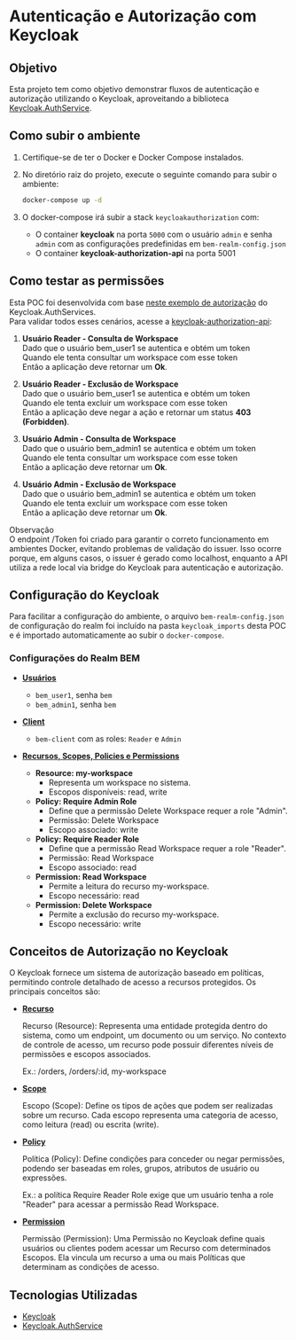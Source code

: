 # Autenticação e Autorização com Keycloak

## Objetivo
Esta projeto tem como objetivo demonstrar fluxos de autenticação e autorização utilizando o Keycloak, aproveitando a biblioteca [Keycloak.AuthService](https://nikiforovall.github.io/keycloak-authorization-services-dotnet).

## Como subir o ambiente

1. Certifique-se de ter o Docker e Docker Compose instalados.

2. No diretório raiz do projeto, execute o seguinte comando para subir o ambiente:
   ```sh
   docker-compose up -d
   ```
3. O docker-compose irá subir a stack `keycloakauthorization` com:  
    - O container __keycloak__ na porta `5000` com o usuário `admin` e senha `admin` com as configurações predefinidas em `bem-realm-config.json`
    - O container __keycloak-authorization-api__ na porta 5001

## Como testar as permissões
Esta POC foi desenvolvida com base [neste exemplo de autorização](https://nikiforovall.github.io/keycloak-authorization-services-dotnet/authorization/resources.html) do Keycloak.AuthServices.  
Para validar todos esses cenários, acesse a [keycloak-authorization-api](http://localhost:5001/swagger/index.html):

1. __Usuário Reader - Consulta de Workspace__  
Dado que o usuário bem_user1 se autentica e obtém um token  
Quando ele tenta consultar um workspace com esse token  
Então a aplicação deve retornar um __Ok__.

2. __Usuário Reader - Exclusão de Workspace__  
Dado que o usuário bem_user1 se autentica e obtém um token  
Quando ele tenta excluir um workspace com esse token  
Então a aplicação deve negar a ação e retornar um status __403 (Forbidden)__.

3. __Usuário Admin - Consulta de Workspace__  
Dado que o usuário bem_admin1 se autentica e obtém um token  
Quando ele tenta consultar um workspace com esse token  
Então a aplicação deve retornar um __Ok__.

4. __Usuário Admin - Exclusão de Workspace__  
Dado que o usuário bem_admin1 se autentica e obtém um token  
Quando ele tenta excluir um workspace com esse token  
Então a aplicação deve retornar um __Ok__.

Observação  
O endpoint /Token foi criado para garantir o correto funcionamento em ambientes Docker, evitando problemas de validação do issuer. Isso ocorre porque, em alguns casos, o issuer é gerado como localhost, enquanto a API utiliza a rede local via bridge do Keycloak para autenticação e autorização.

## Configuração do Keycloak
Para facilitar a configuração do ambiente, o arquivo `bem-realm-config.json` de configuração do realm foi incluído na pasta `keycloak_imports` desta POC e é importado automaticamente ao subir o `docker-compose`.

### Configurações do Realm __BEM__
- **[Usuários](http://localhost:5000/admin/master/console/#/bem/users)**
  - `bem_user1`, senha `bem`
  - `bem_admin1`, senha `bem`
- **[Client](http://localhost:5000/admin/master/console/#/bem/clients)**
  - `bem-client` com as roles: `Reader` e `Admin`
- **[Recursos, Scopes, Policies e Permissions](http://localhost:5000/admin/master/console/#/bem/clients/f0c3aa03-f470-4fc9-8ad1-102479c03dea/authorization)**

    - **Resource: my-workspace**
        - Representa um workspace no sistema.
        - Escopos disponíveis: read, write
    - **Policy: Require Admin Role**
        - Define que a permissão Delete Workspace requer a role "Admin".
        - Permissão: Delete Workspace
        - Escopo associado: write
    - **Policy: Require Reader Role**
        - Define que a permissão Read Workspace requer a role "Reader".
        - Permissão: Read  Workspace
        - Escopo associado: read
    - **Permission: Read Workspace**
        - Permite a leitura do recurso my-workspace.
        - Escopo necessário: read
    - **Permission: Delete Workspace**
        - Permite a exclusão do recurso my-workspace.
        - Escopo necessário: write

## Conceitos de Autorização no Keycloak

O Keycloak fornece um sistema de autorização baseado em políticas, permitindo controle detalhado de acesso a recursos protegidos. Os principais conceitos são:

- **[Recurso](http://localhost:5000/admin/master/console/#/bem/clients/f0c3aa03-f470-4fc9-8ad1-102479c03dea/authorization/resources)**  

    Recurso (Resource): Representa uma entidade protegida dentro do sistema, como um endpoint, um documento ou um serviço. No contexto de controle de acesso, um recurso pode possuir diferentes níveis de permissões e escopos associados.

    Ex.: /orders, /orders/:id, my-workspace

- **[Scope](http://localhost:5000/admin/master/console/#/bem/clients/f0c3aa03-f470-4fc9-8ad1-102479c03dea/authorization/scopes)**

    Escopo (Scope): Define os tipos de ações que podem ser realizadas sobre um recurso. Cada escopo representa uma categoria de acesso, como leitura (read) ou escrita (write).

- **[Policy](http://localhost:5000/admin/master/console/#/bem/clients/f0c3aa03-f470-4fc9-8ad1-102479c03dea/authorization/policies)**

    Política (Policy): Define condições para conceder ou negar permissões, podendo ser baseadas em roles, grupos, atributos de usuário ou expressões. 

    Ex.: a política Require Reader Role exige que um usuário tenha a role "Reader" para acessar a permissão Read Workspace.

- **[Permission](http://localhost:5000/admin/master/console/#/bem/clients/f0c3aa03-f470-4fc9-8ad1-102479c03dea/authorization/permissions)**

    Permissão (Permission): Uma Permissão no Keycloak define quais usuários ou clientes podem acessar um Recurso com determinados Escopos. Ela vincula um recurso a uma ou mais Políticas que determinam as condições de acesso.

## Tecnologias Utilizadas
- [Keycloak](https://www.keycloak.org/)
- [Keycloak.AuthService](https://nikiforovall.github.io/keycloak-authorization-services-dotnet)

